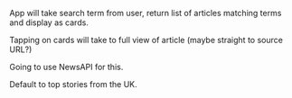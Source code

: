 App will take search term from user, return list of articles matching terms and display as cards.

Tapping on cards will take to full view of article (maybe straight to source URL?)

Going to use NewsAPI for this.

Default to top stories from the UK.
